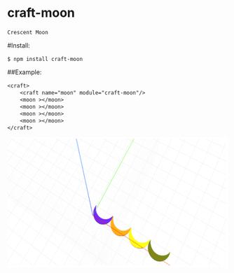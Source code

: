 # craft-moon

    Crescent Moon

#Install:

    $ npm install craft-moon

##Example:

    <craft>
        <craft name="moon" module="craft-moon"/>
        <moon ></moon>
        <moon ></moon>    
        <moon ></moon>
        <moon ></moon>
    </craft>


![example](example.png)
